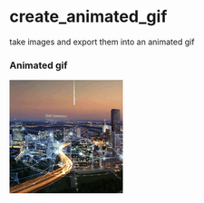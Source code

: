 # create_animated_gif
take images and export them into an animated gif
### Animated gif
![Weights History](movie.gif)
